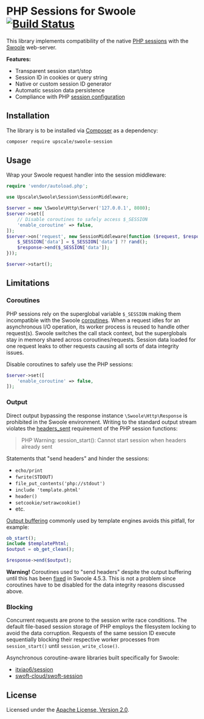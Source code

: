 PHP Sessions for Swoole [![Build Status](https://github.com/upscalesoftware/swoole-session/workflows/Tests/badge.svg?branch=master)](https://github.com/upscalesoftware/swoole-session/actions?query=workflow%3ATests+branch%3Amaster)
=======================

This library implements compatibility of the native [PHP sessions](http://us3.php.net/manual/en/book.session.php) with the [Swoole](https://www.swoole.co.uk/) web-server.

**Features:**
- Transparent session start/stop
- Session ID in cookies or query string
- Native or custom session ID generator
- Automatic session data persistence
- Compliance with PHP [session configuration](http://us3.php.net/manual/en/session.configuration.php)

## Installation

The library is to be installed via [Composer](https://getcomposer.org/) as a dependency:
```bash
composer require upscale/swoole-session
```
## Usage

Wrap your Swoole request handler into the session middleware:
```php
require 'vendor/autoload.php';

use Upscale\Swoole\Session\SessionMiddleware;

$server = new \Swoole\Http\Server('127.0.0.1', 8080);
$server->set([
    // Disable coroutines to safely access $_SESSION
    'enable_coroutine' => false,
]);
$server->on('request', new SessionMiddleware(function ($request, $response) {
    $_SESSION['data'] = $_SESSION['data'] ?? rand();
    $response->end($_SESSION['data']);
}));

$server->start();
```

## Limitations

### Coroutines

PHP sessions rely on the superglobal variable `$_SESSION` making them incompatible with the Swoole [coroutines](https://www.swoole.co.uk/coroutine).
When a request idles for an asynchronous I/O operation, its worker process is reused to handle other request(s).
Swoole switches the call stack context, but the superglobals stay in memory shared across coroutines/requests.
Session data loaded for one request leaks to other requests causing all sorts of data integrity issues.

Disable coroutines to safely use the PHP sessions:
```php
$server->set([
    'enable_coroutine' => false,
]);
```

### Output 

Direct output bypassing the response instance `\Swoole\Http\Response` is prohibited in the Swoole environment.
Writing to the standard output stream violates the [headers_sent](http://us3.php.net/headers_sent) requirement of the PHP session functions:
> PHP Warning:  session_start(): Cannot start session when headers already sent

Statements that "send headers" and hinder the sessions:
- `echo/print`
- `fwrite(STDOUT)`
- `file_put_contents('php://stdout')`
- `include 'template.phtml'`
- `header()`
- `setcookie/setrawcookie()`
- etc.

[Output buffering](https://www.php.net/manual/en/book.outcontrol.php) commonly used by template engines avoids this pitfall, for example:
```php
ob_start();
include $templatePhtml;
$output = ob_get_clean();

$response->end($output);
```

**Warning!** Coroutines used to "send headers" despite the output buffering until this has been [fixed](https://github.com/swoole/swoole-src/pull/3571) in Swoole 4.5.3.
This is not a problem since coroutines have to be disabled for the data integrity reasons discussed above. 

### Blocking

Concurrent requests are prone to the session write race conditions.
The default file-based session storage of PHP employs the filesystem locking to avoid the data corruption.
Requests of the same session ID execute sequentially blocking their respective worker processes from `session_start()` until `session_write_close()`. 

Asynchronous coroutine-aware libraries built specifically for Swoole:
- [itxiao6/session](https://github.com/itxiao6/session)
- [swoft-cloud/swoft-session](https://github.com/swoft-cloud/swoft-session)

## License

Licensed under the [Apache License, Version 2.0](https://github.com/upscalesoftware/swoole-session/blob/master/LICENSE.txt).